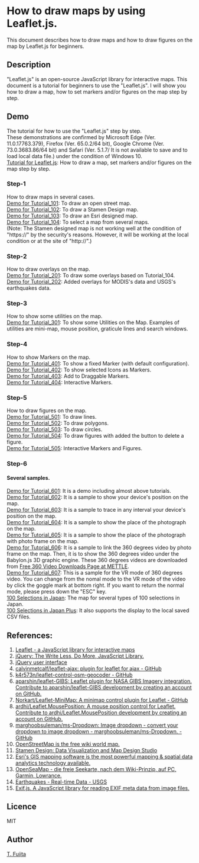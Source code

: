 # How to draw maps by using Leaflet.js.
This document describes how to draw maps and how to draw figures on the map by Leaflet.js for beginners.

## Description
"Leaflet.js" is an open-source JavaScript library for interactive maps. This document is a tutorial for beginners to use the "Leaflet.js". I will show you how to draw a map, how to set markers and/or figures on the map step by step. 

## Demo
The tutorial for how to use the "Leaflet.js" step by step.  
These demonstrations are confirmed by Microsoft Edge (Ver. 11.0.17763.379), Firefox (Ver. 65.0.2/64 bit), Google Chrome (Ver. 73.0.3683.86/64 bit) and Safari (Ver. 5.1.7/ It is not available to save and to load local data file.) under the condition of Windows 10.   
[Tutorial for Leaflet.js](https://to-fujita.github.io/Leaflet.JS_Tutorial/index.html): How to draw a map, set markers and/or figures on the map step by step. 

### Step-1
How to draw maps in several cases.  
[Demo for Tutorial_101](https://to-fujita.github.io/Leaflet.JS_Tutorial/Leaflet_Tutrial_101_EN.html): To draw an open street map.  
[Demo for Tutorial_102](https://to-fujita.github.io/Leaflet.JS_Tutorial/Leaflet_Tutrial_102_EN.html): To draw a Stamen Design map.  
[Demo for Tutorial_103](https://to-fujita.github.io/Leaflet.JS_Tutorial/Leaflet_Tutrial_103_EN.html): To draw an Esri designed map.  
[Demo for Tutorial_104](https://to-fujita.github.io/Leaflet.JS_Tutorial/Leaflet_Tutrial_104_EN.html): To select a map from several maps.  
(Note: The Stamen designed map is not working well at the condition of "https://" by the security's reasons. However, it will be working at the local condition or at the site of "http://".)  

### Step-2
How to draw overlays on the map.  
[Demo for Tutorial_201](https://to-fujita.github.io/Leaflet.JS_Tutorial/Leaflet_Tutrial_201_EN.html): To draw some overlays based on Tutorial_104.  
[Demo for Tutorial_202](https://to-fujita.github.io/Leaflet.JS_Tutorial/Leaflet_Tutrial_202_EN.html): Added overlays for MODIS's data and USGS's earthquakes data.  

### Step-3
How to show some utilities on the map.  
[Demo for Tutorial_301](https://to-fujita.github.io/Leaflet.JS_Tutorial/Leaflet_Tutrial_301_EN.html): To show some Utilities on the Map. Examples of utilities are mini-map, mouse position, graticule lines and search windows.   

### Step-4
How to show Markers on the map.  
[Demo for Tutorial_401](https://to-fujita.github.io/Leaflet.JS_Tutorial/Leaflet_Tutrial_401_EN.html): To show a fixed Marker (with default configuration).  
[Demo for Tutorial_402](https://to-fujita.github.io/Leaflet.JS_Tutorial/Leaflet_Tutrial_402_EN.html): To show selected Icons as Markers.  
[Demo for Tutorial_403](https://to-fujita.github.io/Leaflet.JS_Tutorial/Leaflet_Tutrial_403_EN.html): Add to Draggable Markers.  
[Demo for Tutorial_404](https://to-fujita.github.io/Leaflet.JS_Tutorial/Leaflet_Tutrial_404_EN.html): Interactive Markers.  

### Step-5
How to draw figures on the map.  
[Demo for Tutorial_501](https://to-fujita.github.io/Leaflet.JS_Tutorial/Leaflet_Tutrial_501_EN.html): To draw lines.  
[Demo for Tutorial_502](https://to-fujita.github.io/Leaflet.JS_Tutorial/Leaflet_Tutrial_502_EN.html): To draw polygons.  
[Demo for Tutorial_503](https://to-fujita.github.io/Leaflet.JS_Tutorial/Leaflet_Tutrial_503_EN.html): To draw circles.  
[Demo for Tutorial_504](https://to-fujita.github.io/Leaflet.JS_Tutorial/Leaflet_Tutrial_504_EN.html): To draw figures with added the button to delete a figure.  
[Demo for Tutorial_505](https://to-fujita.github.io/Leaflet.JS_Tutorial/Leaflet_Tutrial_505_EN.html): Interactive Markers and Figures.  

### Step-6
#### Several samples.  
[Demo for Tutorial_601](https://to-fujita.github.io/Leaflet.JS_Tutorial/Leaflet_Tutrial_601_EN.html): It is a demo including almost above tutorials.  
[Demo for Tutorial_602](https://to-fujita.github.io/Leaflet.JS_Tutorial/Leaflet_Tutrial_602_EN.html): It is a sample to show your device's position on the map.   
[Demo for Tutorial_603](https://to-fujita.github.io/Leaflet.JS_Tutorial/Leaflet_Tutrial_603_EN.html): It is a sample to trace in any interval your device's position on the map.  
[Demo for Tutorial_604](https://to-fujita.github.io/Leaflet.JS_Tutorial/Leaflet_Tutrial_604_EN.html): It is a sample to show the place of the photograph on the map.  
[Demo for Tutorial_605](https://to-fujita.github.io/Leaflet.JS_Tutorial/Leaflet_Tutrial_605_EN.html): It is a sample to show the place of the photograph with photo frame on the map.  
[Demo for Tutorial_606](https://to-fujita.github.io/Leaflet.JS_Tutorial/Leaflet_Tutrial_606_EN.html): It is a sample to link the 360 degrees video by photo frame on the map. Then, it is to show the 360 degrees video under the Babylon.js 3D graphic engine. These 360 degrees videos are downloaded from [Free 360 Video Downloads Page at METTLE](https://www.mettle.com/360vr-master-series-free-360-downloads-page/).  
[Demo for Tutorial_607](https://to-fujita.github.io/Leaflet.JS_Tutorial/Leaflet_Tutrial_607_EN.html): This is a sample for the VR mode of 360 degrees video. You can change from the nomal mode to the VR mode of the video by click the goggle mark at bottom right. If you want to return the normal mode, please press down the "ESC" key.  
[100 Selections in Japan](https://to-fujita.github.io/Leaflet.JS_Tutorial/100_sen/Leaflet_100_sen.html): The map for several types of 100 selections in Japan.  
[100 Selections in Japan Plus](https://to-fujita.github.io/Leaflet.JS_Tutorial/100_sen/Leaflet_100_sen_Plus.html): It also supports the display to the local saved CSV files.

## References:
1. [Leaflet - a JavaScript library for interactive maps](https://leafletjs.com/)  
2. [jQuery: The Write Less, Do More, JavaScript Library.](https://jquery.com/)   
3. [jQuery user interface](https://jqueryui.com/)   
4. [calvinmetcalf/leaflet-ajax: plugin for leaflet for ajax - GitHub](https://github.com/calvinmetcalf/leaflet-ajax)   
5. [k4r573n/leaflet-control-osm-geocoder - GitHub](https://github.com/k4r573n/leaflet-control-osm-geocoder)   
6. [aparshin/leaflet-GIBS: Leaflet plugin for NASA GIBS Imagery integration. Contribute to aparshin/leaflet-GIBS development by creating an account on GitHub.](https://github.com/aparshin/leaflet-GIBS)   
7. [Norkart/Leaflet-MiniMap: A minimap control plugin for Leaflet - GitHub](https://github.com/Norkart/Leaflet-MiniMap)   
8. [ardhi/Leaflet.MousePosition: A mouse position control for Leaflet. Contribute to ardhi/Leaflet.MousePosition development by creating an account on GitHub.](https://github.com/ardhi/Leaflet.MousePosition)   
9. [marghoobsuleman/ms-Dropdown: Image dropdown - convert your dropdown to image dropdown - marghoobsuleman/ms-Dropdown. - GitHub](https://github.com/marghoobsuleman/ms-Dropdown)   
10. [OpenStreetMap is the free wiki world map.](https://www.openstreetmap.org/)   
11. [Stamen Design: Data Visualization and Map Design Studio](https://stamen.com/)   
12. [Esri's GIS mapping software is the most powerful mapping & spatial data analytics technology available.](https://www.esri.com/)   
13. [OpenSeaMap - die freie Seekarte, nach dem Wiki-Prinzip, auf PC, Garmin, Lowrance.](https://www.openseamap.org/)   
14. [Earthquakes - Real-time Data - USGS](https://www.usgs.gov/products/data-and-tools/real-time-data/earthquakes)   
15. [Exif.js. A JavaScript library for reading EXIF meta data from image files.](https://github.com/exif-js/exif-js)

## Licence
MIT

## Author
[T. Fujita](https://github.com/To-Fujita)
